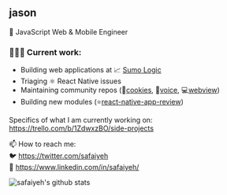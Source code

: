 ## jason

📱 JavaScript Web & Mobile Engineer


### 👨🏽‍💻 Current work:
* Building web applications at 📈 [Sumo Logic](https://www.sumologic.com/blog/new-dashboards)
* Triaging ⚛️ React Native issues
* Maintaining community repos (🍪[cookies](https://github.com/react-native-community/cookies), 🎤[voice](https://github.com/react-native-community/voice), 💻[webview](https://github.com/react-native-community/react-native-webview))
* Building new modules (⭐️[react-native-app-review](https://github.com/safaiyeh/react-native-app-review))

Specifics of what I am currently working on:
https://trello.com/b/1ZdwxzBO/side-projects

📫 How to reach me:  
🐦 https://twitter.com/safaiyeh  
💼 https://www.linkedin.com/in/safaiyeh/
<!--
**safaiyeh/safaiyeh** is a ✨ _special_ ✨ repository because its `README.md` (this file) appears on your GitHub profile.

Here are some ideas to get you started:

- 🔭 I’m currently working on ...
- 🌱 I’m currently learning ...
- 👯 I’m looking to collaborate on ...
- 🤔 I’m looking for help with ...
- 💬 Ask me about ...
- 📫 How to reach me: ...
- 😄 Pronouns: ...
- ⚡ Fun fact: ...
-->

![safaiyeh's github stats](https://github-readme-stats.vercel.app/api?username=safaiyeh&count_private=true&show_icons=true)
